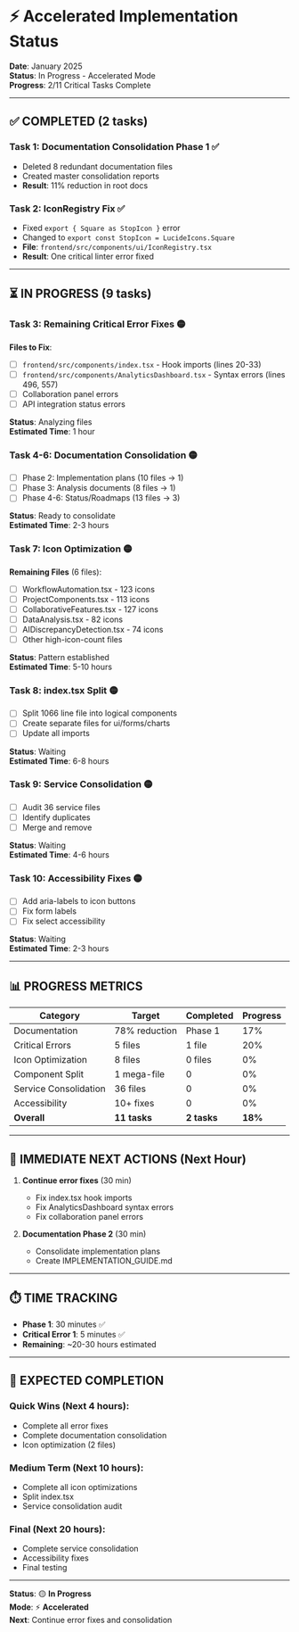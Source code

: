 # ⚡ Accelerated Implementation Status

**Date**: January 2025  
**Status**: In Progress - Accelerated Mode  
**Progress**: 2/11 Critical Tasks Complete

---

## ✅ **COMPLETED** (2 tasks)

### **Task 1: Documentation Consolidation Phase 1** ✅
- Deleted 8 redundant documentation files
- Created master consolidation reports
- **Result**: 11% reduction in root docs

### **Task 2: IconRegistry Fix** ✅
- Fixed `export { Square as StopIcon }` error
- Changed to `export const StopIcon = LucideIcons.Square`
- **File**: `frontend/src/components/ui/IconRegistry.tsx`
- **Result**: One critical linter error fixed

---

## ⏳ **IN PROGRESS** (9 tasks)

### **Task 3: Remaining Critical Error Fixes** 🟡
**Files to Fix**:
- [ ] `frontend/src/components/index.tsx` - Hook imports (lines 20-33)
- [ ] `frontend/src/components/AnalyticsDashboard.tsx` - Syntax errors (lines 496, 557)
- [ ] Collaboration panel errors
- [ ] API integration status errors

**Status**: Analyzing files  
**Estimated Time**: 1 hour

### **Task 4-6: Documentation Consolidation** 🟡
- [ ] Phase 2: Implementation plans (10 files → 1)
- [ ] Phase 3: Analysis documents (8 files → 1)
- [ ] Phase 4-6: Status/Roadmaps (13 files → 3)

**Status**: Ready to consolidate  
**Estimated Time**: 2-3 hours

### **Task 7: Icon Optimization** 🟡
**Remaining Files** (6 files):
- [ ] WorkflowAutomation.tsx - 123 icons
- [ ] ProjectComponents.tsx - 113 icons
- [ ] CollaborativeFeatures.tsx - 127 icons
- [ ] DataAnalysis.tsx - 82 icons
- [ ] AIDiscrepancyDetection.tsx - 74 icons
- [ ] Other high-icon-count files

**Status**: Pattern established  
**Estimated Time**: 5-10 hours

### **Task 8: index.tsx Split** 🟡
- [ ] Split 1066 line file into logical components
- [ ] Create separate files for ui/forms/charts
- [ ] Update all imports

**Status**: Waiting  
**Estimated Time**: 6-8 hours

### **Task 9: Service Consolidation** 🟡
- [ ] Audit 36 service files
- [ ] Identify duplicates
- [ ] Merge and remove

**Status**: Waiting  
**Estimated Time**: 4-6 hours

### **Task 10: Accessibility Fixes** 🟡
- [ ] Add aria-labels to icon buttons
- [ ] Fix form labels
- [ ] Fix select accessibility

**Status**: Waiting  
**Estimated Time**: 2-3 hours

---

## 📊 **PROGRESS METRICS**

| Category | Target | Completed | Progress |
|----------|--------|-----------|----------|
| Documentation | 78% reduction | Phase 1 | 17% |
| Critical Errors | 5 files | 1 file | 20% |
| Icon Optimization | 8 files | 0 files | 0% |
| Component Split | 1 mega-file | 0 | 0% |
| Service Consolidation | 36 files | 0 | 0% |
| Accessibility | 10+ fixes | 0 | 0% |
| **Overall** | **11 tasks** | **2 tasks** | **18%** |

---

## 🚀 **IMMEDIATE NEXT ACTIONS** (Next Hour)

1. **Continue error fixes** (30 min)
   - Fix index.tsx hook imports
   - Fix AnalyticsDashboard syntax errors
   - Fix collaboration panel errors

2. **Documentation Phase 2** (30 min)
   - Consolidate implementation plans
   - Create IMPLEMENTATION_GUIDE.md

---

## ⏱️ **TIME TRACKING**

- **Phase 1**: 30 minutes ✅
- **Critical Error 1**: 5 minutes ✅
- **Remaining**: ~20-30 hours estimated

---

## 🎯 **EXPECTED COMPLETION**

### **Quick Wins** (Next 4 hours):
- Complete all error fixes
- Complete documentation consolidation
- Icon optimization (2 files)

### **Medium Term** (Next 10 hours):
- Complete all icon optimizations
- Split index.tsx
- Service consolidation audit

### **Final** (Next 20 hours):
- Complete service consolidation
- Accessibility fixes
- Final testing

---

**Status**: 🟡 **In Progress**  
**Mode**: ⚡ **Accelerated**  
**Next**: Continue error fixes and consolidation


